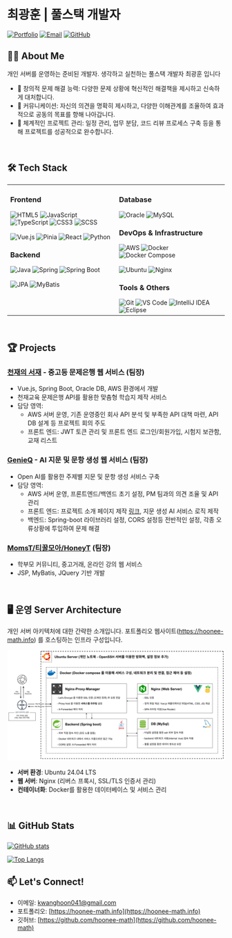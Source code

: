 # 최광훈 | 풀스택 개발자

[![Portfolio](https://img.shields.io/badge/Portfolio-hoonee--math.info-blue?style=for-the-badge&logo=internetexplorer&logoColor=white)](https://hoonee-math.info)
[![Email](https://img.shields.io/badge/Email-kwanghoon041%40gmail.com-red?style=for-the-badge&logo=gmail&logoColor=white)](mailto:kwanghoon041@gmail.com)
[![GitHub](https://img.shields.io/badge/GitHub-hoonee--math-black?style=for-the-badge&logo=github&logoColor=white)](https://github.com/hoonee-math)

## 👨‍💻 About Me

개인 서버를 운영하는 준비된 개발자. 생각하고 실천하는 풀스택 개발자 최광훈 입니다

- 🌱 창의적 문제 해결 능력: 다양한 문제 상황에 혁신적인 해결책을 제시하고 신속하게 대처합니다.
- 🤝 커뮤니케이션: 자신의 의견을 명확히 제시하고, 다양한 이해관계를 조율하여 효과적으로 공동의 목표를 향해 나아갑니다.
- 🔭 체계적인 프로젝트 관리: 일정 관리, 업무 분담, 코드 리뷰 프로세스 구축 등을 통해 프로젝트를 성공적으로 완수합니다.


</br>

## 🛠️ Tech Stack

<table>
  <tr>
    <td valign="top" width="50%">
      <h3>Frontend</h3>
      <div>
        <img src="https://img.shields.io/badge/HTML5-E34F26?style=flat-square&logo=html5&logoColor=white" alt="HTML5" />
        <img src="https://img.shields.io/badge/JavaScript-F7DF1E?style=flat-square&logo=javascript&logoColor=black" alt="JavaScript" />
        <img src="https://img.shields.io/badge/TypeScript-3178C6?style=flat-square&logo=typescript&logoColor=white" alt="TypeScript" />
        <img src="https://img.shields.io/badge/CSS3-1572B6?style=flat-square&logo=css3&logoColor=white" alt="CSS3" />
        <img src="https://img.shields.io/badge/SCSS-CC6699?style=flat-square&logo=sass&logoColor=white" alt="SCSS" />
        </br></br>
        <img src="https://img.shields.io/badge/Vue.js-4FC08D?style=flat-square&logo=vue.js&logoColor=white" alt="Vue.js" />
        <img src="https://img.shields.io/badge/Pinia-35495E?style=flat-square&logo=vue.js&logoColor=4FC08D" alt="Pinia" />
        <img src="https://img.shields.io/badge/React-61DAFB?style=flat-square&logo=react&logoColor=black" alt="React" />
        <img src="https://img.shields.io/badge/Python-3776AB?style=flat-square&logo=python&logoColor=white" alt="Python" />
      </div>
      <h3>Backend</h3>
      <div>
        <img src="https://img.shields.io/badge/Java-007396?style=flat-square&logo=java&logoColor=white" alt="Java" />
        <img src="https://img.shields.io/badge/Spring-6DB33F?style=flat-square&logo=spring&logoColor=white" alt="Spring" />
        <img src="https://img.shields.io/badge/Spring_Boot-6DB33F?style=flat-square&logo=spring-boot&logoColor=white" alt="Spring Boot" />
        </br></br>
        <img src="https://img.shields.io/badge/JPA-007396?style=flat-square&logo=java&logoColor=white" alt="JPA" />
        <img src="https://img.shields.io/badge/MyBatis-000000?style=flat-square&logo=mybatis&logoColor=white" alt="MyBatis" />
      </div>
    </td>
    <td valign="top" width="50%">
      <h3>Database</h3>
      <div>
        <img src="https://img.shields.io/badge/Oracle-F80000?style=flat-square&logo=oracle&logoColor=white" alt="Oracle" />
        <img src="https://img.shields.io/badge/MySQL-4479A1?style=flat-square&logo=mysql&logoColor=white" alt="MySQL" />
      </div>
      <h3>DevOps & Infrastructure</h3>
      <div>
        <img src="https://img.shields.io/badge/AWS-232F3E?style=flat-square&logo=amazon-aws&logoColor=white" alt="AWS" />
        <img src="https://img.shields.io/badge/Docker-2496ED?style=flat-square&logo=docker&logoColor=white" alt="Docker" />
        <img src="https://img.shields.io/badge/Docker_Compose-2496ED?style=flat-square&logo=docker&logoColor=white" alt="Docker Compose" />
        </br></br>
        <img src="https://img.shields.io/badge/Ubuntu-E95420?style=flat-square&logo=ubuntu&logoColor=white" alt="Ubuntu" />
        <img src="https://img.shields.io/badge/Nginx-009639?style=flat-square&logo=nginx&logoColor=white" alt="Nginx" />
      </div>
      <h3>Tools & Others</h3>
      <div>
        <img src="https://img.shields.io/badge/Git-F05032?style=flat-square&logo=git&logoColor=white" alt="Git" />
        <img src="https://img.shields.io/badge/VS_Code-007ACC?style=flat-square&logo=visual-studio-code&logoColor=white" alt="VS Code" />
        <img src="https://img.shields.io/badge/IntelliJ_IDEA-000000?style=flat-square&logo=intellij-idea&logoColor=white" alt="IntelliJ IDEA" />
        <img src="https://img.shields.io/badge/Eclipse-2C2255?style=flat-square&logo=eclipse&logoColor=white" alt="Eclipse" />
      </div>
    </td>
  </tr>
</table>

</br>

## 🏆 Projects
### [천재의 서재](https://github.com/ChunJae-Full-Stack-FinalProject) - 중고등 문제은행 웹 서비스 (팀장)
- Vue.js, Spring Boot, Oracle DB, AWS 환경에서 개발
- 천재교육 문제은행 API를 활용한 맞춤형 학습지 제작 서비스
- 담당 영역:
  - AWS 서버 운영, 기존 운영중인 회사 API 분석 및 부족한 API 대책 마련, API DB 설계 등 프로젝트 회의 주도
  - 프론트 엔드: JWT 토큰 관리 및 프론트 엔드 로그인/회원가입, 시험지 보관함, 교재 리스트

### [GenieQ](https://github.com/ChunJae-Full-Stack-FinalProject) - AI 지문 및 문항 생성 웹 서비스 (팀장)
- Open AI를 활용한 주제별 지문 및 문항 생성 서비스 구축
- 담당 영역:
  - AWS 서버 운영, 프론트엔드/백엔드 초기 설정, PM 팀과의 의견 조율 및 API 관리
  - 프론트 엔드: 프로젝트 소개 페이지 제작 [링크](http://43.202.6.90/team/genius/kwanghoon), 지문 생성 AI 서비스 로직 제작
  - 백엔드: Spring-boot 라이브러리 설정, CORS 설정등 전반적인 설정, 각종 오류상황에 투입하여 문제 해결

### [MomsT/티꿀모아/HoneyT](https://github.com/hoonee-math/Teachers_3_eLearning) (팀장)
- 학부모 커뮤니티, 중고거래, 온라인 강의 웹 서비스
- JSP, MyBatis, JQuery 기반 개발


</br>

## 🖥️ 운영 Server Architecture

개인 서버 아키텍처에 대한 간략한 소개입니다. 포트폴리오 웹사이트(https://hoonee-math.info) 를 호스팅하는 인프라 구성입니다.

<img src="https://raw.githubusercontent.com/hoonee-math/hoonee-math/refs/heads/main/Architecture.png" alt="아키텍처" />


- **서버 환경**: Ubuntu 24.04 LTS
- **웹 서버**: Nginx (리버스 프록시, SSL/TLS 인증서 관리)
- **컨테이너화**: Docker를 활용한 데이터베이스 및 서비스 관리
<!-- - **CI/CD**: GitHub Actions를 통한 자동 배포 파이프라인
- **모니터링**: Prometheus & Grafana를 활용한 서버 모니터링
-->

</br>

## 📊 GitHub Stats

[![GitHub stats](https://github-readme-stats.vercel.app/api?username=hoonee-math&show_icons=true&theme=radical)](https://github.com/hoonee-math)

[![Top Langs](https://github-readme-stats.vercel.app/api/top-langs/?username=hoonee-math&layout=compact&theme=radical)](https://github.com/hoonee-math)


## 📫 Let's Connect!

- 이메일: kwanghoon041@gmail.com
- 포트폴리오: [https://hoonee-math.info](https://hoonee-math.info)
- 깃허브: [https://github.com/hoonee-math](https://github.com/hoonee-math)





